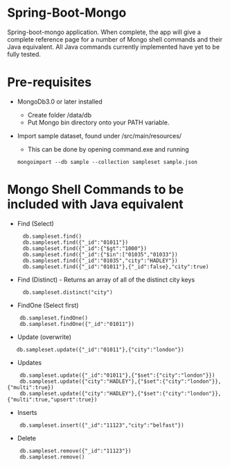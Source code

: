 # Spring-Boot-Mongo
Spring-boot-mongo application.
When complete, the app will give a complete reference page for a number of Mongo shell commands
and their Java equivalent. All Java commands currently implemented have yet to be fully tested.

# Pre-requisites
- MongoDb3.0 or later installed
	- Create folder /data/db
	- Put Mongo bin directory onto your PATH variable.
	
- Import sample dataset, found under /src/main/resources/
	- This can be done by opening  command.exe and running
	```
	mongoimport --db sample --collection sampleset sample.json
	```

# Mongo Shell Commands to be included with Java equivalent

- Find (Select)
```
     db.sampleset.find()
     db.sampleset.find({"_id":"01011"})
     db.sampleset.find({"_id":{"$gt":"1000"})
     db.sampleset.find({"_id":{"$in":["01035","01033"}) 
     db.sampleset.find({"_id":"01035","city":"HADLEY"})
     db.sampleset.find({"_id":"01011"},{"_id":false},"city":true)
```

- Find (Distinct) - Returns an array of all of the distinct city keys

```
     db.sampleset.distinct("city")
```

- FindOne (Select first)

```
    db.sampleset.findOne()
    db.sampleset.findOne({"_id":"01011"})
```

- Update (overwrite)

```
   db.sampleset.update({"_id":"01011"},{"city":"london"})
```

- Updates

```
    db.sampleset.update({"_id":"01011"},{"$set":{"city":"london"}})
    db.sampleset.update({"city":"HADLEY"},{"$set":{"city":"london"}},{"multi":true})
    db.sampleset.update({"city":"HADLEY"},{"$set":{"city":"london"}},{"multi":true,"upsert":true})
```

- Inserts
```
    db.sampleset.insert({"_id":"11123","city":"belfast"})
```
    
- Delete
```
    db.sampleset.remove({"_id":"11123"})
    db.sampleset.remove()
```
